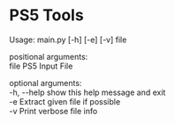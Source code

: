 # PS5 Tools

Usage: main.py [-h] [-e] [-v] file

positional arguments:<br>
  file        PS5 Input File

optional arguments:<br>
  -h, --help  show this help message and exit<br>
  -e          Extract given file if possible<br>
  -v          Print verbose file info<br>
